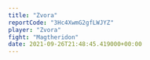 ```yaml
---
title: "Zvora"
reportCode: "3Hc4XwmG2gfLWJYZ"
player: "Zvora"
fight: "Magtheridon"
date: 2021-09-26T21:48:45.419000+00:00
---
```


